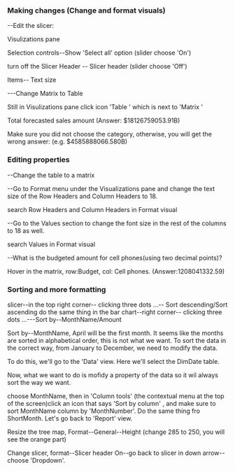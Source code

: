 ### Making changes (Change and format visuals)

--Edit the slicer:

Visulizations pane

Selection controls--Show 'Select all' option  (slider choose 'On')

turn off the Slicer Header  -- Slicer header  (slider choose 'Off')

Items-- Text size

---Change Matrix to Table 

Still in Visulizations pane click icon 'Table ' which is next to 'Matrix '


Total forecasted sales amount (Answer: $18126759053.91B)

Make sure you did not choose the category, otherwise, you will get the wrong answer: (e.g. $4585888066.580B)


### Editing properties
--Change the table to a matrix

--Go to Format menu under the Visualizations pane and change the text size of the Row Headers and Column Headers to 18.

search Row Headers and Column Headers in Format visual

--Go to the Values section to change the font size in the rest of the columns to 18 as well.

search Values in Format visual

--What is the budgeted amount for cell phones(using two decimal points)? 

Hover in the matrix, row:Budget, col: Cell phones. (Answer:1208041332.59)


### Sorting and more formatting
slicer--in the top right corner-- clicking three dots ...-- Sort descending/Sort ascending
do the same thing in the bar chart--right corner-- clicking three dots ...---Sort by--MonthName/Amount

Sort by--MonthName, April will be the first month. It seems like the months are sorted in alphabetical order, this is not what we want. To sort the data in the correct way, from January to December, we need to modify the data.

To do this, we'll go to the 'Data' view. Here we'll select the DimDate table.

Now, what we want to do is mofidy a property of the data so it wil always sort the way we want.

choose MonthName, then in 'Column tools' (the contextual menu at the top of the screen)click an icon that says 'Sort by column' , and make sure to sort  MonthName column by 'MonthNumber'. Do the same thing fro ShortMonth. Let's go back to 'Report' view.

Resize the tree map, Format--General--Height (change 285 to 250, you will see the orange part)

Change slicer, format--Slicer header On--go back to slicer in down arrow-- choose 'Dropdown'.

